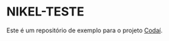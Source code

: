 # NIKEL-TESTE

Este é um repositório de exemplo para o projeto [Codaí](https://plataforma.growdev.com.br/curso/codai).
